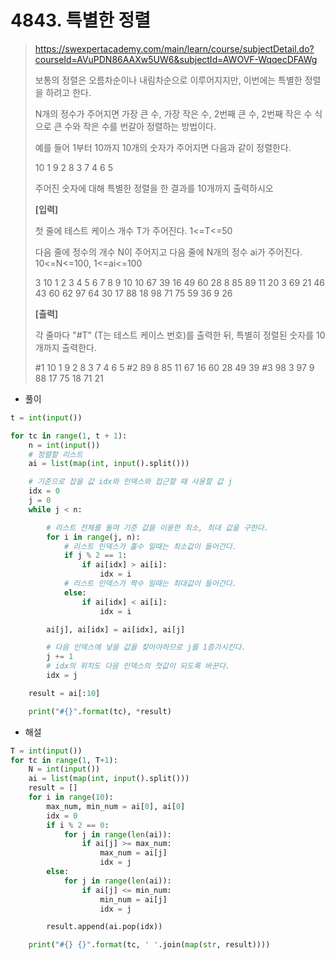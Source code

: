 # 4843. 특별한 정렬

> https://swexpertacademy.com/main/learn/course/subjectDetail.do?courseId=AVuPDN86AAXw5UW6&subjectId=AWOVF-WqqecDFAWg
>
> 보통의 정렬은 오름차순이나 내림차순으로 이루어지지만, 이번에는 특별한 정렬을 하려고 한다.
>
> N개의 정수가 주어지면 가장 큰 수, 가장 작은 수, 2번째 큰 수, 2번째 작은 수 식으로 큰 수와 작은 수를 번갈아 정렬하는 방법이다.
>
> 예를 들어 1부터 10까지 10개의 숫자가 주어지면 다음과 같이 정렬한다.
>  
>
> 10 1 9 2 8 3 7 4 6 5
>  
>
> 주어진 숫자에 대해 특별한 정렬을 한 결과를 10개까지 출력하시오
>
>  
>  
>
> **[입력]**
>  
>
> 첫 줄에 테스트 케이스 개수 T가 주어진다. 1<=T<=50
>
> 다음 줄에 정수의 개수 N이 주어지고 다음 줄에 N개의 정수 ai가 주어진다. 10<=N<=100, 1<=ai<=100
>
> 3
> 10
> 1 2 3 4 5 6 7 8 9 10
> 10
> 67 39 16 49 60 28 8 85 89 11 
> 20
> 3 69 21 46 43 60 62 97 64 30 17 88 18 98 71 75 59 36 9 26 
>
>  
>
> **[출력]**
>  
>
> 각 줄마다 "#T" (T는 테스트 케이스 번호)를 출력한 뒤, 특별히 정렬된 숫자를 10개까지 출력한다.
>
> \#1 10 1 9 2 8 3 7 4 6 5
> \#2 89 8 85 11 67 16 60 28 49 39
> \#3 98 3 97 9 88 17 75 18 71 21

- 풀이

```python
t = int(input())

for tc in range(1, t + 1):
    n = int(input())
    # 정렬할 리스트
    ai = list(map(int, input().split()))

    # 기준으로 잡을 값 idx와 인덱스와 접근할 때 사용할 값 j
    idx = 0
    j = 0
    while j < n:

        # 리스트 전체를 돌며 기준 값을 이용한 최소, 최대 값을 구한다.
        for i in range(j, n):
            # 리스트 인덱스가 홀수 일때는 최소값이 들어간다.
            if j % 2 == 1:
                if ai[idx] > ai[i]:
                    idx = i
            # 리스트 인덱스가 짝수 일때는 최대값이 들어간다.
            else:
                if ai[idx] < ai[i]:
                    idx = i

        ai[j], ai[idx] = ai[idx], ai[j]

        # 다음 인덱스에 넣을 값을 찾아야하므로 j를 1증가시킨다.
        j += 1
        # idx의 위치도 다음 인덱스의 첫값이 되도록 바꾼다.
        idx = j

    result = ai[:10]

    print("#{}".format(tc), *result)
```

- 해설

```python
T = int(input())
for tc in range(1, T+1):
    N = int(input())
    ai = list(map(int, input().split()))
    result = []
    for i in range(10):
        max_num, min_num = ai[0], ai[0]
        idx = 0
        if i % 2 == 0:
            for j in range(len(ai)):
                if ai[j] >= max_num:
                    max_num = ai[j]
                    idx = j
        else:
            for j in range(len(ai)):
                if ai[j] <= min_num:
                    min_num = ai[j]
                    idx = j

        result.append(ai.pop(idx))

    print("#{} {}".format(tc, ' '.join(map(str, result))))
```

